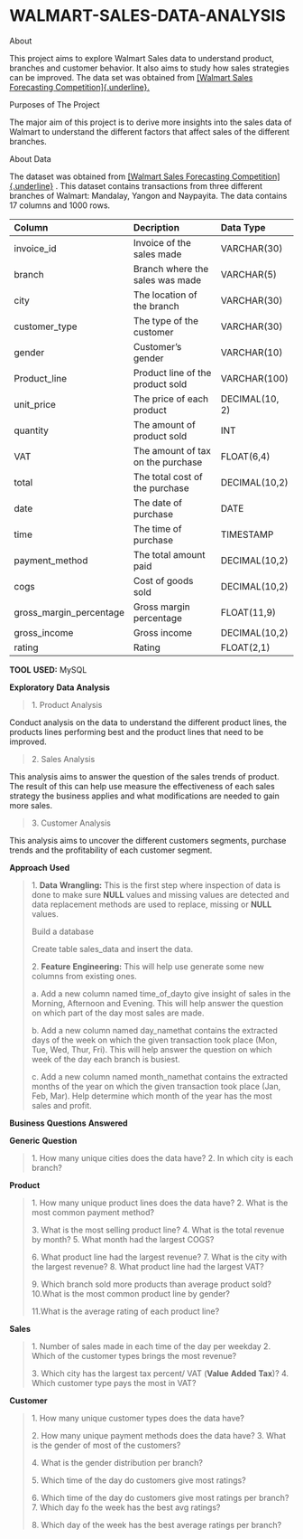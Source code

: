 # WALMART-SALES-DATA-ANALYSIS

About

This project aims to explore Walmart Sales data to understand product,
branches and customer behavior. It also aims to study how sales
strategies can be improved. The data set was obtained from [[Walmart
Sales Forecasting
Competition]{.underline}.](https://www.kaggle.com/c/walmart-recruiting-store-sales-forecasting)

Purposes of The Project

The major aim of this project is to derive more insights into the sales
data of Walmart to understand the different factors that affect sales of
the different branches.

About Data

The dataset was obtained from [[Walmart Sales Forecasting
Competition]{.underline}](https://www.kaggle.com/c/walmart-recruiting-store-sales-forecasting)
. This dataset contains transactions from three different branches of
Walmart: Mandalay, Yangon and Naypayita. The data contains 17 columns
and 1000 rows.

| Column  | Decription | Data Type|
| :------------ |:---------------| :-----|
| invoice_id	| Invoice of the sales made	| VARCHAR(30)
| branch	| Branch where the sales was made	| VARCHAR(5)
| city	| The location of the branch	| VARCHAR(30)
| customer_type	| The type of the customer	| VARCHAR(30)
| gender	| Customer’s gender	| VARCHAR(10)
| Product_line	| Product line of the product sold	| VARCHAR(100)
| unit_price	| The price of each product	| DECIMAL(10, 2)
| quantity	| The amount of product sold	| INT
| VAT	| The amount of tax on the purchase	| FLOAT(6,4)
| total	| The total cost of the purchase	| DECIMAL(10,2)
| date	| The date of purchase	| DATE
| time	| The time of purchase	| TIMESTAMP
| payment_method	| The total amount paid	| DECIMAL(10,2)
| cogs	| Cost of goods sold	| DECIMAL(10,2)
| gross_margin_percentage	| Gross margin percentage	| FLOAT(11,9)
| gross_income	| Gross income	| DECIMAL(10,2)
| rating	| Rating	| FLOAT(2,1)


**TOOL** **USED:** MySQL

**Exploratory** **Data** **Analysis**

> 1\. Product Analysis

Conduct analysis on the data to understand the different product lines,
the products lines performing best and the product lines that need to be
improved.

> 2\. Sales Analysis

This analysis aims to answer the question of the sales trends of
product. The result of this can help use measure the effectiveness of
each sales strategy the business applies and what modifications are
needed to gain more sales.

> 3\. Customer Analysis

This analysis aims to uncover the different customers segments, purchase
trends and the profitability of each customer segment.

**Approach** **Used**

> 1\. **Data** **Wrangling:** This is the first step where inspection of
> data is done to make sure **NULL** values and missing values are
> detected and data replacement methods are used to replace, missing or
> **NULL** values.
>
> Build a database
>
> Create table sales_data and insert the data.
>
> 2\. **Feature** **Engineering:** This will help use generate some new
> columns from existing ones.
>
> a\. Add a new column named time_of_dayto give insight of sales in the
> Morning, Afternoon and Evening. This will help answer the question on
> which part of the day most sales are made.
>
> b\. Add a new column named day_namethat contains the extracted days of
> the week on which the given transaction took place (Mon, Tue, Wed,
> Thur, Fri). This will help answer the question on which week of the
> day each branch is busiest.
>
> c\. Add a new column named month_namethat contains the extracted
> months of the year on which the given transaction took place (Jan,
> Feb, Mar). Help determine which month of the year has the most sales
> and profit.

**Business** **Questions** **Answered**

**Generic** **Question**

> 1\. How many unique cities does the data have? 2. In which city is
> each branch?

**Product**

> 1\. How many unique product lines does the data have? 2. What is the
> most common payment method?
>
> 3\. What is the most selling product line? 4. What is the total
> revenue by month? 5. What month had the largest COGS?
>
> 6\. What product line had the largest revenue? 7. What is the city
> with the largest revenue? 8. What product line had the largest VAT?
>
> 9\. Which branch sold more products than average product sold? 10.What
> is the most common product line by gender?
>
> 11.What is the average rating of each product line?

**Sales**

> 1\. Number of sales made in each time of the day per weekday 2. Which
> of the customer types brings the most revenue?
>
> 3\. Which city has the largest tax percent/ VAT (**Value** **Added**
> **Tax**)? 4. Which customer type pays the most in VAT?

**Customer**

> 1\. How many unique customer types does the data have?
>
> 2\. How many unique payment methods does the data have? 3. What is the
> gender of most of the customers?
>
> 4\. What is the gender distribution per branch?
>
> 5\. Which time of the day do customers give most ratings?
>
> 6\. Which time of the day do customers give most ratings per branch?
> 7. Which day fo the week has the best avg ratings?
>
> 8\. Which day of the week has the best average ratings per branch?
